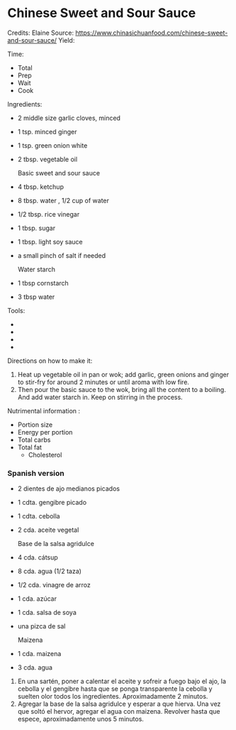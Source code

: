 # Chinese Sweet and Sour Sauce

Credits: Elaine
Source: https://www.chinasichuanfood.com/chinese-sweet-and-sour-sauce/
Yield: 

Time:
- Total
- Prep
- Wait
- Cook
   

Ingredients:

- 2 middle size garlic cloves, minced
- 1 tsp. minced ginger
- 1 tsp. green onion white
- 2 tbsp. vegetable oil

   Basic sweet and sour sauce
   
- 4 tbsp. ketchup
- 8 tbsp. water , 1/2 cup of water
- 1/2 tbsp. rice vinegar
- 1 tbsp. sugar
- 1 tbsp. light soy sauce
- a small pinch of salt if needed
   
   Water starch
   
- 1 tbsp cornstarch
- 3 tbsp water


Tools:

- 
- 
- 
- 


Directions on how to make it:

1. Heat up vegetable oil in pan or wok; add garlic, green onions and ginger to stir-fry for around 2 minutes or until aroma with low fire.
2. Then pour the basic sauce to the wok, bring all the content to a boiling. And add water starch in. Keep on stirring in the process.


Nutrimental information :

- Portion size
- Energy per portion
- Total carbs
- Total fat
  - Cholesterol


### Spanish version

- 2 dientes de ajo medianos picados
- 1 cdta. gengibre picado
- 1 cdta. cebolla 
- 2 cda. aceite vegetal

   Base de la salsa agridulce
   
- 4 cda. cátsup
- 8 cda. agua (1/2 taza)
- 1/2 cda. vinagre de arroz
- 1 cda. azúcar
- 1 cda. salsa de soya
- una pizca de sal

   Maizena

- 1 cda. maizena
- 3 cda. agua

1. En una sartén, poner a calentar el aceite y sofreir a fuego bajo el ajo, la cebolla y el gengibre hasta que se ponga transparente la cebolla y suelten olor todos los ingredientes. Aproximadamente 2 minutos.
2. Agregar la base de la salsa agridulce y esperar a que hierva. Una vez que soltó el hervor, agregar el agua con maizena. Revolver hasta que espece, aproximadamente unos 5 minutos.
  
